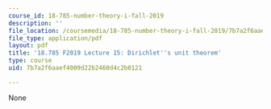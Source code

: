 ```yaml
---
course_id: 18-785-number-theory-i-fall-2019
description: ''
file_location: /coursemedia/18-785-number-theory-i-fall-2019/7b7a2f6aaef4009d22b2460d4c2b0121_MIT18_785F19_lec15.pdf
file_type: application/pdf
layout: pdf
title: '18.785 F2019 Lecture 15: Dirichlet''s unit theorem'
type: course
uid: 7b7a2f6aaef4009d22b2460d4c2b0121

---
```

None